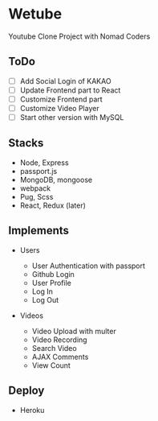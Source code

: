 # Wetube
Youtube Clone Project with Nomad Coders

## ToDo
- [ ] Add Social Login of KAKAO
- [ ] Update Frontend part to React
- [ ] Customize Frontend part
- [ ] Customize Video Player
- [ ] Start other version with MySQL

## Stacks
- Node, Express
- passport.js
- MongoDB, mongoose
- webpack
- Pug, Scss
- React, Redux (later)

## Implements
- Users
  - User Authentication with passport
  - Github Login
  - User Profile
  - Log In
  - Log Out
  
- Videos
  - Video Upload with multer
  - Video Recording
  - Search Video
  - AJAX Comments
  - View Count
  
## Deploy
- Heroku